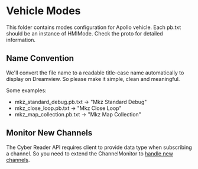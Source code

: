 # Vehicle Modes

This folder contains modes configuration for Apollo vehicle. Each pb.txt should
be an instance of HMIMode. Check the proto for detailed information.

## Name Convention

We'll convert the file name to a readable title-case name automatically to
display on Dreamview. So please make it simple, clean and meaningful.

Some examples:

* mkz_standard_debug.pb.txt -> "Mkz Standard Debug"
* mkz_close_loop.pb.txt     -> "Mkz Close Loop"
* mkz_map_collection.pb.txt -> "Mkz Map Collection"

## Monitor New Channels

The Cyber Reader API requires client to provide data type when subscribing a
channel. So you need to extend the ChannelMonitor to
[handle new channels](https://github.com/ApolloAuto/apollo/blob/master/modules/monitor/software/channel_monitor.cc#L51).
